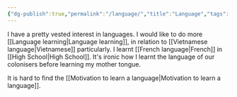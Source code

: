 ```yaml
---
{"dg-publish":true,"permalink":"/language/","title":"Language","tags":["language"],"created":"2024-04-27","updated":"2024-04-27"}
---
```


I have a pretty vested interest in languages. I would like to do more [[Language learning\|Language learning]], in relation to [[Vietnamese language\|Vietnamese]] particularly. I learnt [[French language\|French]] in [[High School\|High School]]. It's ironic how I learnt the language of our colonisers before learning my mother tongue.

It is hard to find the [[Motivation to learn a language\|Motivation to learn a language]].
